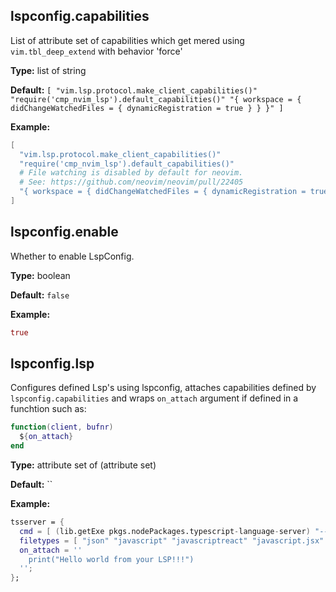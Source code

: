 ## lspconfig.capabilities

List of attribute set of capabilities which get mered using `vim.tbl_deep_extend` with behavior 'force'


**Type:** list of string

**Default:** `[
  "vim.lsp.protocol.make_client_capabilities()"
  "require('cmp_nvim_lsp').default_capabilities()"
  "{ workspace = { didChangeWatchedFiles = { dynamicRegistration = true } } }"
]`

**Example:**
```nix
[
  "vim.lsp.protocol.make_client_capabilities()"
  "require('cmp_nvim_lsp').default_capabilities()"
  # File watching is disabled by default for neovim.
  # See: https://github.com/neovim/neovim/pull/22405
  "{ workspace = { didChangeWatchedFiles = { dynamicRegistration = true } } }"
]

```


## lspconfig.enable

Whether to enable LspConfig.


**Type:** boolean

**Default:** `false`

**Example:**
```nix
true
```


## lspconfig.lsp

Configures defined Lsp's using lspconfig, attaches capabilities defined by `lspconfig.capabilities` and wraps `on_attach` argument if defined in a funchtion such as:

```lua
function(client, bufnr)
  ${on_attach}
end
```



**Type:** attribute set of (attribute set)

**Default:** ``

**Example:**
```nix
tsserver = {
  cmd = [ (lib.getExe pkgs.nodePackages.typescript-language-server) "--stdio" ];
  filetypes = [ "json" "javascript" "javascriptreact" "javascript.jsx" "typescript" "typescriptreact" "typescript.tsx" ];
  on_attach = ''
    print("Hello world from your LSP!!!")
  '';
};

```
